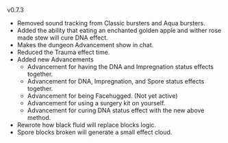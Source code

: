 v0.7.3

- Removed sound tracking from Classic bursters and Aqua bursters.
- Added the ability that eating an enchanted golden apple and wither rose made stew will cure DNA effect. 
- Makes the dungeon Advancement show in chat.
- Reduced the Trauma effect time. 
- Added new Advancements
  - Advancement for having the DNA and Impregnation status effects together.
  - Advancement for DNA, Impregnation, and Spore status effects together.
  - Advancement for being Facehugged. (Not yet active)
  - Advancement for using a surgery kit on yourself.
  - Advancement for curing DNA status effect with the new above method. 
- Rewrote how black fluid will replace blocks logic.
- Spore blocks broken will generate a small effect cloud.